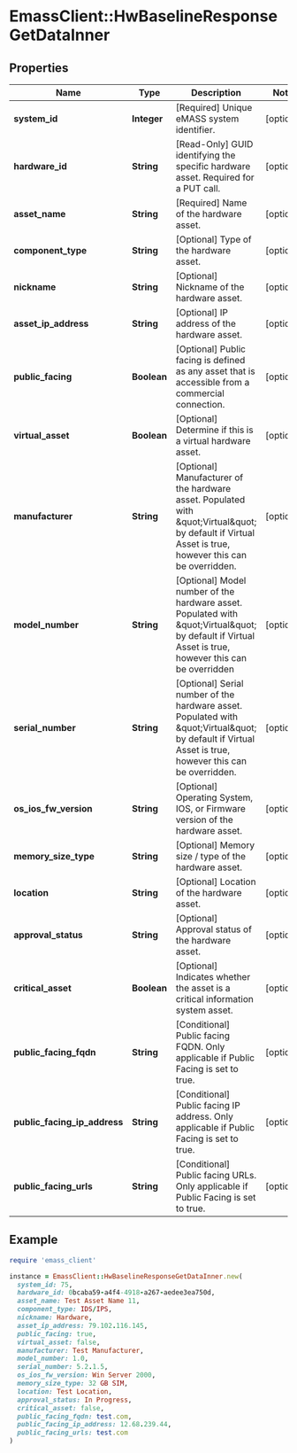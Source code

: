 # EmassClient::HwBaselineResponseGetDataInner

## Properties

| Name | Type | Description | Notes |
| ---- | ---- | ----------- | ----- |
| **system_id** | **Integer** | [Required] Unique eMASS system identifier. | [optional] |
| **hardware_id** | **String** | [Read-Only] GUID identifying the specific hardware asset. Required for a PUT call. | [optional] |
| **asset_name** | **String** | [Required] Name of the hardware asset. | [optional] |
| **component_type** | **String** | [Optional] Type of the hardware asset. | [optional] |
| **nickname** | **String** | [Optional] Nickname of the hardware asset. | [optional] |
| **asset_ip_address** | **String** | [Optional] IP address of the hardware asset. | [optional] |
| **public_facing** | **Boolean** | [Optional] Public facing is defined as any asset that is accessible from a commercial connection. | [optional] |
| **virtual_asset** | **Boolean** | [Optional] Determine if this is a virtual hardware asset. | [optional] |
| **manufacturer** | **String** | [Optional] Manufacturer of the hardware asset. Populated with \&quot;Virtual\&quot; by default if Virtual Asset is true, however this can be overridden. | [optional] |
| **model_number** | **String** | [Optional] Model number of the hardware asset. Populated with \&quot;Virtual\&quot; by default if Virtual Asset is true, however this can be overridden | [optional] |
| **serial_number** | **String** | [Optional] Serial number of the hardware asset. Populated with \&quot;Virtual\&quot; by default if Virtual Asset is true, however this can be overridden. | [optional] |
| **os_ios_fw_version** | **String** | [Optional] Operating System, IOS, or Firmware version of the hardware asset. | [optional] |
| **memory_size_type** | **String** | [Optional] Memory size / type of the hardware asset. | [optional] |
| **location** | **String** | [Optional] Location of the hardware asset. | [optional] |
| **approval_status** | **String** | [Optional] Approval status of the hardware asset. | [optional] |
| **critical_asset** | **Boolean** | [Optional] Indicates whether the asset is a critical information system asset. | [optional] |
| **public_facing_fqdn** | **String** | [Conditional] Public facing FQDN. Only applicable if Public Facing is set to true. | [optional] |
| **public_facing_ip_address** | **String** | [Conditional] Public facing IP address. Only applicable if Public Facing is set to true. | [optional] |
| **public_facing_urls** | **String** | [Conditional] Public facing URLs. Only applicable if Public Facing is set to true. | [optional] |

## Example

```ruby
require 'emass_client'

instance = EmassClient::HwBaselineResponseGetDataInner.new(
  system_id: 75,
  hardware_id: 0bcaba59-a4f4-4918-a267-aedee3ea750d,
  asset_name: Test Asset Name 11,
  component_type: IDS/IPS,
  nickname: Hardware,
  asset_ip_address: 79.102.116.145,
  public_facing: true,
  virtual_asset: false,
  manufacturer: Test Manufacturer,
  model_number: 1.0,
  serial_number: 5.2.1.5,
  os_ios_fw_version: Win Server 2000,
  memory_size_type: 32 GB SIM,
  location: Test Location,
  approval_status: In Progress,
  critical_asset: false,
  public_facing_fqdn: test.com,
  public_facing_ip_address: 12.68.239.44,
  public_facing_urls: test.com
)
```

